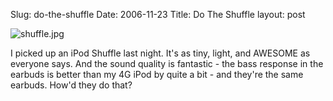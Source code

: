 Slug: do-the-shuffle
Date: 2006-11-23
Title: Do The Shuffle
layout: post

<img alt="shuffle.jpg" class="at-xid-6a010534988cd3970b0120a5b365b6970c" id="image2410" src="http://steveivy.typepad.com/.a/6a010534988cd3970b0120a5b365b6970c-pi" />

I picked up an iPod Shuffle last night. It&#39;s as tiny, light, and AWESOME as everyone says. And the sound quality is fantastic - the bass response in the earbuds is better than my 4G iPod by quite a bit - and they&#39;re the same earbuds. How&#39;d they do that?
